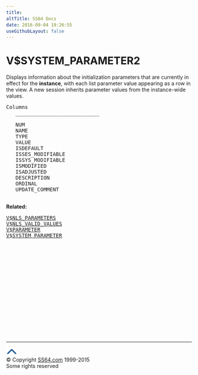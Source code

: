 ```yaml
---
title:
altTitle: SS64 Docs
date: 2016-09-04 19:26:55
useGithubLayout: false
---
```

<!-- #BeginLibraryItem "/Library/head_orav.lbi" --><!-- #EndLibraryItem --><h1>V$SYSTEM_PARAMETER2</h1> 
 <p> Displays information about the initialization parameters that are currently in effect for the <b>instance</b>, with each list parameter value appearing as a row in the view. A new session inherits parameter values from the instance-wide values.</p> 
 
<pre>Columns
   ___________________________
 
   NUM
   NAME
   TYPE
   VALUE
   ISDEFAULT
   ISSES_MODIFIABLE
   ISSYS_MODIFIABLE
   ISMODIFIED
   ISADJUSTED
   DESCRIPTION
   ORDINAL
   UPDATE_COMMENT

</pre>
<p><b>Related:</b></p><pre><a href="V$NLS_PARAMETERS.html">V$NLS_PARAMETERS</a> 
<a href="V$NLS_VALID_VALUES.html">V$NLS_VALID_VALUES</a> 
<a href="V$PARAMETER.html">V$PARAMETER</a> 
<a href="V$SYSTEM_PARAMETER.html">V$SYSTEM_PARAMETER</a></pre><!-- #BeginLibraryItem "/Library/foot_orad.lbi" --><p><script async="" src="//pagead2.googlesyndication.com/pagead/js/adsbygoogle.js"></script>
<!-- oracle-footer -->
<ins class="adsbygoogle" style="display:inline-block;width:300px;height:250px" data-ad-client="ca-pub-6140977852749469" data-ad-slot="4275490898"></ins>
<script>
(adsbygoogle = window.adsbygoogle || []).push({});
</script></p>
<hr>
<div id="bl" class="footer"><a href="#"><img src="../images/top.png" width="30" height="22" alt="Back to the Top"></a></div>
<div id="br" class="footer, tagline">© Copyright <a href="http://ss64.com/">SS64.com</a> 1999-2015<br>
Some rights reserved</div>
<!-- #EndLibraryItem -->

